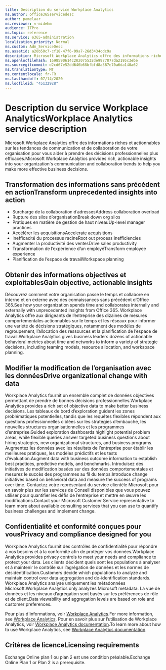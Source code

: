 ```yaml
---
title: Description du service Workplace Analytics
ms.author: office365servicedesc
author: pamelaar
ms.reviewer: v-midehm
audience: ITPro
ms.topic: reference
ms.service: o365-administration
localization_priority: Normal
ms.custom: Adm_ServiceDesc
ms.assetid: a20b50c7-cf18-47f6-99a7-26d3434cdc9a
description: Microsoft Workplace Analytics offre des informations riches et actionnables sur les tendances de communication et de collaboration de votre organisation pour vous aider à prendre des décisions professionnelles plus efficaces.
ms.openlocfilehash: 1698590614c202075532de9977077da2195c3ebe
ms.sourcegitcommit: d2cd67e52dd646b68bfbfd8a387e70a6da140a62
ms.translationtype: MT
ms.contentlocale: fr-FR
ms.lasthandoff: 07/14/2020
ms.locfileid: "45132928"
---
```

# <a name="workplace-analytics-service-description"></a><span data-ttu-id="b0224-103">Description du service Workplace Analytics</span><span class="sxs-lookup"><span data-stu-id="b0224-103">Workplace Analytics service description</span></span>

<span data-ttu-id="b0224-104">Microsoft Workplace Analytics offre des informations riches et actionnables sur les tendances de communication et de collaboration de votre organisation pour vous aider à prendre des décisions professionnelles plus efficaces.</span><span class="sxs-lookup"><span data-stu-id="b0224-104">Microsoft Workplace Analytics provides rich, actionable insights into your organization's communication and collaboration trends to help you make more effective business decisions.</span></span>

## <a name="transform-unprecedented-insights-into-action"></a><span data-ttu-id="b0224-105">Transformation des informations sans précédent en action</span><span class="sxs-lookup"><span data-stu-id="b0224-105">Transform unprecedented insights into action</span></span>

* <span data-ttu-id="b0224-106">Surcharge de la collaboration d’adresses</span><span class="sxs-lookup"><span data-stu-id="b0224-106">Address collaboration overload</span></span>
* <span data-ttu-id="b0224-107">Rupture des silos d’organisation</span><span class="sxs-lookup"><span data-stu-id="b0224-107">Break down org silos</span></span>
* <span data-ttu-id="b0224-108">Pratiques en matière de gestion de haut niveau</span><span class="sxs-lookup"><span data-stu-id="b0224-108">Up-level manager practices</span></span>
* <span data-ttu-id="b0224-109">Accélérer les acquisitions</span><span class="sxs-lookup"><span data-stu-id="b0224-109">Accelerate acquisitions</span></span>
* <span data-ttu-id="b0224-110">Inefficacité du processus racine</span><span class="sxs-lookup"><span data-stu-id="b0224-110">Root out process inefficiencies</span></span>
* <span data-ttu-id="b0224-111">Augmenter la productivité des ventes</span><span class="sxs-lookup"><span data-stu-id="b0224-111">Drive sales productivity</span></span>
* <span data-ttu-id="b0224-112">Transformation de l’expérience d’un employé</span><span class="sxs-lookup"><span data-stu-id="b0224-112">Transform employee experience</span></span>
* <span data-ttu-id="b0224-113">Planification de l’espace de travail</span><span class="sxs-lookup"><span data-stu-id="b0224-113">Workspace planning</span></span>

## <a name="gain-objective-actionable-insights"></a><span data-ttu-id="b0224-114">Obtenir des informations objectives et exploitables</span><span class="sxs-lookup"><span data-stu-id="b0224-114">Gain objective, actionable insights</span></span>

<span data-ttu-id="b0224-115">Découvrez comment votre organisation passe le temps et collabore en interne et en externe avec des connaissances sans précédent d’Office 365.</span><span class="sxs-lookup"><span data-stu-id="b0224-115">See how your organization spends time and collaborates internally and externally with unprecedented insights from Office 365.</span></span> <span data-ttu-id="b0224-116">Workplace Analytics offre aux dirigeants de l’entreprise des dizaines de mesures comportementales actionnables sur le temps et les réseaux pour informer une variété de décisions stratégiques, notamment des modèles de regroupement, l’allocation des ressources et la planification de l’espace de travail.</span><span class="sxs-lookup"><span data-stu-id="b0224-116">Workplace Analytics gives business leaders dozens of actionable behavioral metrics about time and networks to inform a variety of strategic decisions, including teaming models, resource allocation, and workspace planning.</span></span>

## <a name="drive-organizational-change-with-data"></a><span data-ttu-id="b0224-117">Modifier la modification de l’organisation avec les données</span><span class="sxs-lookup"><span data-stu-id="b0224-117">Drive organizational change with data</span></span>

<span data-ttu-id="b0224-118">Workplace Analytics fournit un ensemble complet de données objectives permettant de prendre de bonnes décisions professionnelles.</span><span class="sxs-lookup"><span data-stu-id="b0224-118">Workplace Analytics provides a rich set of objective data to make better business decisions.</span></span> <span data-ttu-id="b0224-119">Les tableaux de bord d’exploration guident les zones problématiques potentielles, tandis que les requêtes flexibles répondent aux questions professionnelles ciblées sur les stratégies d’embauche, les nouvelles structures organisationnelles et les programmes d’entreprise.</span><span class="sxs-lookup"><span data-stu-id="b0224-119">Guided exploration dashboards highlight potential problem areas, while flexible queries answer targeted business questions about hiring strategies, new organizational structures, and business programs.</span></span> <span data-ttu-id="b0224-120">Augmentez les données avec les résultats de l’entreprise pour établir les meilleures pratiques, les modèles prédictifs et les tests d’évaluation.</span><span class="sxs-lookup"><span data-stu-id="b0224-120">Augment data with business outcome information to establish best practices, predictive models, and benchmarks.</span></span> <span data-ttu-id="b0224-121">Introduisez des initiatives de modification basées sur des données comportementales et mesurez le succès des programmes au fil du temps.</span><span class="sxs-lookup"><span data-stu-id="b0224-121">Introduce change initiatives based on behavioral data and measure the success of programs over time.</span></span> <span data-ttu-id="b0224-122">Contactez votre représentant du service clientèle Microsoft pour en savoir plus sur les services de Conseil disponibles que vous pouvez utiliser pour quantifier les défis de l’entreprise et mettre en œuvre les modifications.</span><span class="sxs-lookup"><span data-stu-id="b0224-122">Contact your Microsoft Customer Service representative to learn more about available consulting services that you can use to quantify business challenges and implement change.</span></span>

## <a name="privacy-and-compliance-designed-for-you"></a><span data-ttu-id="b0224-123">Confidentialité et conformité conçues pour vous</span><span class="sxs-lookup"><span data-stu-id="b0224-123">Privacy and compliance designed for you</span></span>

<span data-ttu-id="b0224-124">Workplace Analytics fournit des contrôles de confidentialité pour répondre à vos besoins et à la conformité afin de protéger vos données.</span><span class="sxs-lookup"><span data-stu-id="b0224-124">Workplace Analytics provides privacy controls to meet your needs and compliance to protect your data.</span></span> <span data-ttu-id="b0224-125">Les clients décident quels sont les populations à analyser et à maintenir le contrôle sur l’agrégation de données et les normes de désidentification.</span><span class="sxs-lookup"><span data-stu-id="b0224-125">Customers decide which populations to analyze and maintain control over data aggregation and de-identification standards.</span></span> <span data-ttu-id="b0224-126">Workplace Analytics analyse uniquement les métadonnées Microsoft.</span><span class="sxs-lookup"><span data-stu-id="b0224-126">Workplace Analytics only analyzes Microsoft metadata.</span></span> <span data-ttu-id="b0224-127">La vue de données et les niveaux d’agrégation sont basés sur les préférences de rôle et de client.</span><span class="sxs-lookup"><span data-stu-id="b0224-127">Data viewability and aggregation levels are based on role and customer preferences.</span></span>

<span data-ttu-id="b0224-128">Pour plus d'informations, voir [Workplace Analytics](https://go.microsoft.com/fwlink/?linkid=852492).</span><span class="sxs-lookup"><span data-stu-id="b0224-128">For more information, see [Workplace Analytics](https://go.microsoft.com/fwlink/?linkid=852492).</span></span> <span data-ttu-id="b0224-129">Pour en savoir plus sur l’utilisation de Workplace Analytics, voir [Workplace Analytics documentation](https://docs.microsoft.com/workplace-analytics/).</span><span class="sxs-lookup"><span data-stu-id="b0224-129">To learn more about how to use Workplace Analytics, see [Workplace Analytics documentation](https://docs.microsoft.com/workplace-analytics/).</span></span>
  
## <a name="licensing-requirements"></a><span data-ttu-id="b0224-130">Critères de licence</span><span class="sxs-lookup"><span data-stu-id="b0224-130">Licensing requirements</span></span>

<span data-ttu-id="b0224-131">Exchange Online plan 1 ou plan 2 est une condition préalable.</span><span class="sxs-lookup"><span data-stu-id="b0224-131">Exchange Online Plan 1 or Plan 2 is a prerequisite.</span></span>
